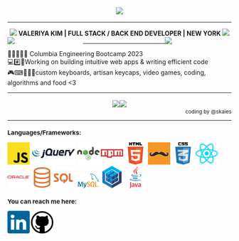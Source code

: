 <div align="center"><img src="https://s-media-cache-ak0.pinimg.com/originals/26/08/3f/26083f7e86250ae0137450d9ba27f288.gif"></div><hr><div align="center">
<img src="https://orig00.deviantart.net/f551/f/2016/320/f/d/lil_sprout_pixel_by_noragumies-daommy6.png">
<b> VALERIYA KIM | FULL STACK / BACK END DEVELOPER | NEW YORK </b><img src="https://orig00.deviantart.net/f551/f/2016/320/f/d/lil_sprout_pixel_by_noragumies-daommy6.png">
<img src="https://orig05.deviantart.net/09e0/f/2016/157/c/0/cacti_by_gunsweat-da56hqn.png" width="170" align="left">
<img src="https://orig12.deviantart.net/a993/f/2015/043/e/4/green_machines_by_alaskass-d8hqv4n.png" width="150" align="right"><hr>
<div align="left">🏰🦁🐍🦅🦡 Columbia Engineering Bootcamp 2023<br>💻#️⃣🔑Working on building intuitive web apps & writing efficient code<br>🎮⌨👨🏻‍💻custom keyboards, artisan keycaps, video games, coding, algorithms and food <3 <br>
</div></div><hr><div align="center"><img src="https://web.archive.org/web/20170422081305if_/http://orig05.deviantart.net/652e/f/2015/250/3/6/pixel_plants_by_maro_king-d98s6pn.png" align="center"><img src="https://web.archive.org/web/20170422081305if_/http://orig05.deviantart.net/652e/f/2015/250/3/6/pixel_plants_by_maro_king-d98s6pn.png" align="center"></div><div align="right"><small>coding by @skaies<hr>

<div align="left"> 
 <h3>Languages/Frameworks:</h3> 
<img src="./js-logo.png" width="50" alt="Alt text" title="Optional title">
<img src="./jquery-logo.png" width="100" alt="Alt text" title="Optional title">
<img src="./node-logo.png" width="50" alt="Alt text" title="Optional title">
<img src="./npm-logo.png" width="50" alt="Alt text" title="Optional title">
<img src="./html-logo.png" width="50" alt="Alt text" title="Optional title">
<img src="./handlebars-logo.png" width="50" alt="Alt text" title="Optional title">
<img src="./css3-logo.png" width="50" alt="Alt text" title="Optional title">
<img src="./react-logo.png" width="50" alt="Alt text" title="Optional title">
<img src="./oracle-logo.png" width="50" alt="Alt text" title="Optional title">
<img src="./sql-logo.png" width="100" alt="Alt text" title="Optional title">
<img src="./mysql-logo.png" width="50" alt="Alt text" title="Optional title">
<img src="./sequelize-logo.png" width="50" alt="Alt text" title="Optional title">
<img src="./java-logo.png" width="50" alt="Alt text" title="Optional title">
<br>
 <h3>You can reach me here:</h3>
<a href="https://www.linkedin.com/in/valeriya-kim/"><img src="./linkedin-logo.svg" width="50"></a>
<a href="https://github.com/valkim55"><img src="./github-logo.png" width="50"></a>
</div>


